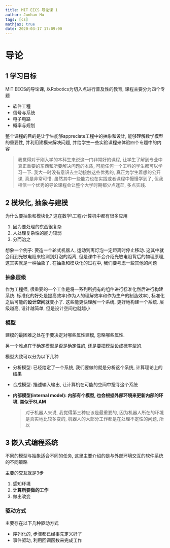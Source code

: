 ```yaml
---
title: MIT EECS 导论课 1
author: Junhan Hu
tags: [cs]
mathjax: true
date: 2020-03-17 17:09:00
---
```


# 导论

## 1 学习目标

MIT EECS的导论课, 以Robotics为切入点进行普及性的教育, 课程主要分为四个专题

* 软件工程
* 信号与系统
* 电子电路
* 概率与规划

整个课程的目的是让学生能够appreciate工程中的抽象和设计, 能够理解数学模型的重要性, 并利用建模来解决问题, 并给学生一些实验课程来体验四个专题中的内容

<!-- more -->

> 我觉得对于刚入学的本科生来说这一门非常好的课程, 让学生了解到专业中真正重要的东西和所要解决问题的本质, 可能任何一个工科的学生都可以学习一下. 我大一时没有意识去主动接触这些优秀的, 真正为学生着想的公开课, 真是非常可惜. 虽然其中一些能力也在实践或者课程中慢慢学到了, 但我相信一个优秀的导论课程会让整个大学时期都少点迷茫, 多点实践.

## 2 模块化, 抽象与建模

为什么要抽象和模块化? 这在数学\工程\计算机中都有很多应用

1. 因为要处理的东西很复杂
2. 人处理复杂性的能力较弱
3. 分而治之

想象一个例子: 要造一个轮式机器人, 运动到离灯泡一定距离时停止移动. 这其中就会用到光敏电阻来检测到灯泡的距离, 但是课中不会介绍光敏电阻背后的物理原理, 这其实就是一种抽象了. 在抽象和模块化的过程中, 我们要考虑一些其他的问题

### 抽象层级

作为工程师, 很重要的一个工作是将一系列所拥有的组件进行标准化然后进行构建系统. 标准化的好处是提高效率(作为人的理解效率和作为生产的制造效率), 标准化之后可能的**设计空间**就变小了. 这些能更快理解一个系统, 更好地构建一个系统. 层级越高, 设计越简单, 但是设计空间也就越小

### 模型

建模的最困难之处在于要决定对哪些属性建模, 忽略哪些属性. 

另一个难点在于确定模型是否是确定性的, 还是要把模型设成概率型的.

模型大致可以分为以下几种

* 分析模型: 已经给定了一个系统, 我们要做的就是分析这个系统, 计算理论上的结果

* 合成模型: 描述输入输出, 让计算机在可能的空间中搜寻这个系统

* **内部模型(internal model): 内部有个模型, 也会根据外部环境来更新内部的环境. 类似于SLAM**

  > 对于机器人来说, 我觉得第三种应该是最重要的, 因为机器人所在的环境是真实地比较多变的, 机器人的大部分工作都是在处理不定性的问题, 所以

## 3 嵌入式编程系统

不同的模型与抽象适合不同的任务, 这里主要介绍的是与外部环境交互的软件系统的不同策略

主要的交互就是3步

1. 感知环境
2. **计算所要做的工作**
3. 做出改变

### 驱动方式

主要存在以下几种驱动方式

* 序列化的, 步骤都已经事先定义好了
* 事件驱动, 利用回调函数来完成工作